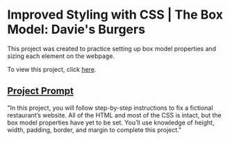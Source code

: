 # Improved Styling with CSS | The Box Model: Davie's Burgers
This project was created to practice setting up box model properties and sizing each element on the webpage.

To view this project, click [here](https://vivian-mca.github.io/html-css-codecademy-projects/The%20Box%20Model%20-%20Davie's%20Burgers).

## [Project Prompt](https://www.codecademy.com/paths/front-end-engineer-career-path/tracks/fecp-improved-styling-with-css/modules/fecp-learn-css-the-box-model/projects/box-model-on)
"In this project, you will follow step-by-step instructions to fix a fictional restaurant’s website. All of the HTML and most of the CSS is intact, but the box model properties have yet to be set. You’ll use knowledge of height, width, padding, border, and margin to complete this project."
